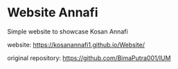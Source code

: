 # Website Annafi

Simple website to showcase Kosan Annafi 



website: https://kosanannafi1.github.io/Website/

original repository: https://github.com/BimaPutra001/IUM
